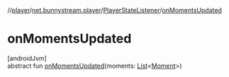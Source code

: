 //[player](../../../index.md)/[net.bunnystream.player](../index.md)/[PlayerStateListener](index.md)/[onMomentsUpdated](on-moments-updated.md)

# onMomentsUpdated

[androidJvm]\
abstract fun [onMomentsUpdated](on-moments-updated.md)(moments: [List](https://kotlinlang.org/api/latest/jvm/stdlib/kotlin-stdlib/kotlin.collections/-list/index.html)&lt;[Moment](../../net.bunnystream.player.model/-moment/index.md)&gt;)
